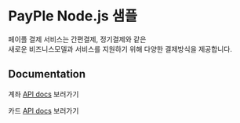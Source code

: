 # PayPle Node.js 샘플

페이플 결제 서비스는 간편결제, 정기결제와 같은 <br>
새로운 비즈니스모델과 서비스를 지원하기 위해 다양한 결제방식을 제공합니다.

## Documentation

계좌 [API docs](https://github.com/PAYPLECORP/manual#%ED%8E%98%EC%9D%B4%ED%94%8C---%EA%B3%84%EC%A2%8C-%EA%B0%84%ED%8E%B8%EA%B2%B0%EC%A0%9C-%EC%A0%95%EA%B8%B0%EA%B2%B0%EC%A0%9C) 보러가기

카드 [API docs](https://github.com/PAYPLECORP/manual_card#%ED%8E%98%EC%9D%B4%ED%94%8C---%EC%B9%B4%EB%93%9C-%EC%9D%BC%EB%B0%98%EA%B2%B0%EC%A0%9C-%EC%A0%95%EA%B8%B0%EA%B2%B0%EC%A0%9C) 보러가기



